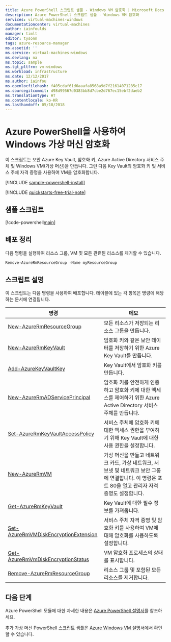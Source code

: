 ```yaml
---
title: Azure PowerShell 스크립트 샘플 - Windows VM 암호화 | Microsoft Docs
description: Azure PowerShell 스크립트 샘플 - Windows VM 암호화
services: virtual-machines-windows
documentationcenter: virtual-machines
author: iainfoulds
manager: timlt
editor: tysonn
tags: azure-resource-manager
ms.assetid: ''
ms.service: virtual-machines-windows
ms.devlang: na
ms.topic: sample
ms.tgt_pltfrm: vm-windows
ms.workload: infrastructure
ms.date: 12/12/2017
ms.author: iainfou
ms.openlocfilehash: f405cdaf61d6aaafa8568a9d7f21614071285c17
ms.sourcegitcommit: d98d99567d0383bb8d7cbe2d767ec15ebf2daeb2
ms.translationtype: HT
ms.contentlocale: ko-KR
ms.lasthandoff: 05/10/2018
---
```

# <a name="encrypt-a-windows-virtual-machine-with-azure-powershell"></a>Azure PowerShell을 사용하여 Windows 가상 머신 암호화

이 스크립트는 보안 Azure Key Vault, 암호화 키, Azure Active Directory 서비스 주체 및 Windows VM(가상 머신)을 만듭니다. 그런 다음 Key Vault의 암호화 키 및 서비스 주체 자격 증명을 사용하여 VM을 암호화합니다.

[!INCLUDE [sample-powershell-install](../../../includes/sample-powershell-install-no-ssh.md)]

[!INCLUDE [quickstarts-free-trial-note](../../../includes/quickstarts-free-trial-note.md)]

## <a name="sample-script"></a>샘플 스크립트

[!code-powershell[main](../../../powershell_scripts/virtual-machine/encrypt-vm/encrypt-windows-vm.ps1 "Encrypt VM disks")]

## <a name="clean-up-deployment"></a>배포 정리 

다음 명령을 실행하여 리소스 그룹, VM 및 모든 관련된 리소스를 제거할 수 있습니다.

```powershell
Remove-AzureRmResourceGroup -Name myResourceGroup
```

## <a name="script-explanation"></a>스크립트 설명

이 스크립트는 다음 명령을 사용하여 배포합니다. 테이블에 있는 각 항목은 명령에 해당하는 문서에 연결됩니다.

| 명령 | 메모 |
|---|---|
| [New-AzureRmResourceGroup](/powershell/module/azurerm.resources/new-azurermresourcegroup) | 모든 리소스가 저장되는 리소스 그룹을 만듭니다. |
| [New-AzureRmKeyVault](/powershell/module/azurerm.keyvault/new-azurermkeyvault) | 암호화 키와 같은 보안 데이터를 저장하기 위한 Azure Key Vault를 만듭니다. |
| [Add-AzureKeyVaultKey](/powershell/module/azurerm.keyvault/add-azurekeyvaultkey) | Key Vault에서 암호화 키를 만듭니다. |
| [New-AzureRmADServicePrincipal](/powershell/module/azurerm.resources/new-azurermadserviceprincipal) | 암호화 키를 안전하게 인증하고 암호화 키에 대한 액세스를 제어하기 위한 Azure Active Directory 서비스 주체를 만듭니다. |
| [Set-AzureRmKeyVaultAccessPolicy](/powershell/module/azurerm.keyvault/set-azurermkeyvaultaccesspolicy) | 서비스 주체에 암호화 키에 대한 액세스 권한을 부여하기 위해 Key Vault에 대한 사용 권한을 설정합니다. |
| [New-AzureRmVM](/powershell/module/azurerm.compute/new-azurermvm) | 가상 머신을 만들고 네트워크 카드, 가상 네트워크, 서브넷 및 네트워크 보안 그룹에 연결합니다. 이 명령은 포트 80을 열고 관리자 자격 증명도 설정합니다. |
| [Get-AzureRmKeyVault](/powershell/module/azurerm.keyvault/get-azurermkeyvault) | Key Vault에 대한 필수 정보를 가져옵니다. |
| [Set-AzureRmVMDiskEncryptionExtension](/powershell/module/azurerm.compute/set-azurermvmdiskencryptionextension) | 서비스 주체 자격 증명 및 암호화 키를 사용하여 VM에 대해 암호화를 사용하도록 설정합니다. |
| [Get-AzureRmVmDiskEncryptionStatus](/powershell/module/azurerm.compute/get-azurermvmdiskencryptionstatus) | VM 암호화 프로세스의 상태를 표시합니다. |
| [Remove-AzureRmResourceGroup](/powershell/module/azurerm.resources/remove-azurermresourcegroup) | 리소스 그룹 및 포함된 모든 리소스를 제거합니다. |

## <a name="next-steps"></a>다음 단계

Azure PowerShell 모듈에 대한 자세한 내용은 [Azure PowerShell 설명서](/powershell/azure/overview)를 참조하세요.

추가 가상 머신 PowerShell 스크립트 샘플은 [Azure Windows VM 설명서](../windows/powershell-samples.md?toc=%2fazure%2fvirtual-machines%2fwindows%2ftoc.json)에서 확인할 수 있습니다.
